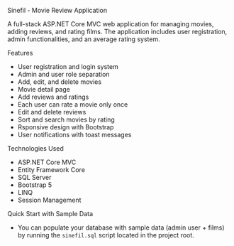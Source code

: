 Sinefil - Movie Review Application

A full-stack ASP.NET Core MVC web application for managing movies, adding reviews, and rating films. The application includes user registration, admin functionalities, and an average rating system. 

  Features

- User registration and login system
- Admin and user role separation
- Add, edit, and delete movies
- Movie detail page
- Add reviews and ratings
- Each user can rate a movie only once
- Edit and delete reviews
- Sort and search movies by rating
- Rsponsive design with Bootstrap
- User notifications with toast messages

 Technologies Used

- ASP.NET Core MVC
- Entity Framework Core
- SQL Server
- Bootstrap 5
- LINQ
- Session Management

Quick Start with Sample Data

- You can populate your database with sample data (admin user + films) by running the `sinefil.sql` script located in the project root.